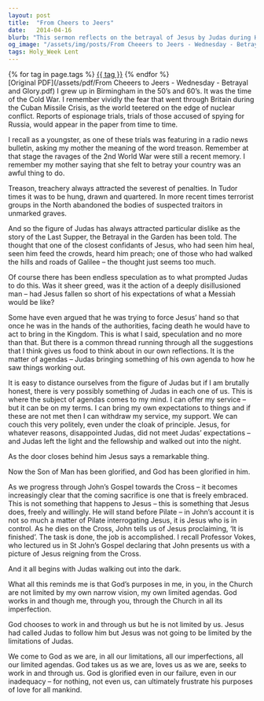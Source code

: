 ```yaml
---
layout: post
title:  "From Cheers to Jeers"
date:   2014-04-16
blurb: "This sermon reflects on the betrayal of Jesus by Judas during Holy Week. It explores the motivations behind Judas' actions and the concept of personal agendas. It emphasizes that God's purposes are not limited by our own narrow visions and that He works through us despite our imperfections."
og_image: "/assets/img/posts/From Cheeers to Jeers - Wednesday - Betrayal and Glory.png"
tags: Holy_Week Lent
---    
```

<div class="tag-pills">
    {% for tag in page.tags %}
    <a href="{{ site.baseurl }}/tag/{{ tag | slugify }}" class="tag-pill">{{ tag }}</a>
    {% endfor %}
</div>
[Original PDF](/assets/pdf/From Cheeers to Jeers - Wednesday - Betrayal and Glory.pdf)
I grew up in Birmingham in the 50’s and 60’s. It was the time of the Cold War. I remember vividly the fear that went through Britain during the Cuban Missile Crisis, as the world teetered on the edge of nuclear conflict. Reports of espionage trials, trials of those accused of spying for Russia, would appear in the paper from time to time.

I recall as a youngster, as one of these trials was featuring in a radio news bulletin, asking my mother the meaning of the word treason. Remember at that stage the ravages of the 2nd World War were still a recent memory. I remember my mother saying that she felt to betray your country was an awful thing to do.

Treason, treachery always attracted the severest of penalties. In Tudor times it was to be hung, drawn and quartered. In more recent times terrorist groups in the North abandoned the bodies of suspected traitors in unmarked graves.

And so the figure of Judas has always attracted particular dislike as the story of the Last Supper, the Betrayal in the Garden has been told. The thought that one of the closest confidants of Jesus, who had seen him heal, seen him feed the crowds, heard him preach; one of those who had walked the hills and roads of Galilee – the thought just seems too much.

Of course there has been endless speculation as to what prompted Judas to do this. Was it sheer greed, was it the action of a deeply disillusioned man – had Jesus fallen so short of his expectations of what a Messiah would be like?

Some have even argued that he was trying to force Jesus’ hand so that once he was in the hands of the authorities, facing death he would have to act to bring in the Kingdom. This is what I said, speculation and no more than that. But there is a common thread running through all the suggestions that I think gives us food to think about in our own reflections. It is the matter of agendas – Judas bringing something of his own agenda to how he saw things working out.

It is easy to distance ourselves from the figure of Judas but if I am brutally honest, there is very possibly something of Judas in each one of us. This is where the subject of agendas comes to my mind. I can offer my service – but it can be on my terms. I can bring my own expectations to things and if these are not met then I can withdraw my service, my support. We can couch this very politely, even under the cloak of principle. Jesus, for whatever reasons, disappointed Judas, did not meet Judas’ expectations – and Judas left the light and the fellowship and walked out into the night.

As the door closes behind him Jesus says a remarkable thing.

Now the Son of Man has been glorified, and God has been glorified in him.

As we progress through John’s Gospel towards the Cross – it becomes increasingly clear that the coming sacrifice is one that is freely embraced. This is not something that happens to Jesus – this is something that Jesus does, freely and willingly. He will stand before Pilate – in John’s account it is not so much a matter of Pilate interrogating Jesus, it is Jesus who is in control. As he dies on the Cross, John tells us of Jesus proclaiming, ‘It is finished’. The task is done, the job is accomplished. I recall Professor Vokes, who lectured us in St John’s Gospel declaring that John presents us with a picture of Jesus reigning from the Cross.

And it all begins with Judas walking out into the dark.

What all this reminds me is that God’s purposes in me, in you, in the Church are not limited by my own narrow vision, my own limited agendas. God works in and though me, through you, through the Church in all its imperfection.

God chooses to work in and through us but he is not limited by us. Jesus had called Judas to follow him but Jesus was not going to be limited by the limitations of Judas.

We come to God as we are, in all our limitations, all our imperfections, all our limited agendas. God takes us as we are, loves us as we are, seeks to work in and through us. God is glorified even in our failure, even in our inadequacy – for nothing, not even us, can ultimately frustrate his purposes of love for all mankind.
